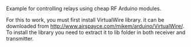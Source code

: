 Example for controlling relays using cheap RF Arduino modules. 

For this to work, you must first install VirtualWire library. it can be downloaded from http://www.airspayce.com/mikem/arduino/VirtualWire/. To install the library you need to extract it to lib folder in both receiver and transmitter.